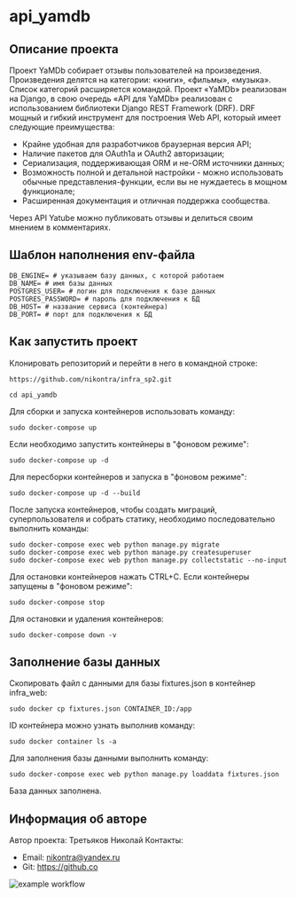 # api_yamdb
## **Описание проекта**
Проект YaMDb собирает отзывы пользователей на произведения. Произведения делятся на категории: «книги», «фильмы», «музыка». Список категорий расширяется командой.
Проект «YaMDb» реализован на Django, в свою очередь «API для YaMDb» реализован с использованием библиотеки Django REST Framework (DRF).
DRF мощный и гибкий инструмент для построения Web API, который имеет следующие преимущества:
* Крайне удобная для разработчиков браузерная версия API;
* Наличие пакетов для OAuth1a и OAuth2 авторизации;
* Сериализация, поддерживающая ORM и не-ORM источники данных;
* Возможность полной и детальной настройки - можно использовать обычные представления-функции, если вы не нуждаетесь в мощном функционале;
* Расширенная документация и отличная поддержка сообщества.<br/>

Через API Yatube можно публиковать отзывы и делиться своим мнением в комментариях.

## **Шаблон наполнения env-файла**
```
DB_ENGINE= # указываем базу данных, с которой работаем
DB_NAME= # имя базы данных
POSTGRES_USER= # логин для подключения к базе данных
POSTGRES_PASSWORD= # пароль для подключения к БД
DB_HOST= # название сервиса (контейнера)
DB_PORT= # порт для подключения к БД 
```

## **Как запустить проект**

Клонировать репозиторий и перейти в него в командной строке:

```
https://github.com/nikontra/infra_sp2.git

```
```
cd api_yamdb
```
Для сборки и запуска контейнеров использовать команду:
```
sudo docker-compose up
```
Если необходимо запустить контейнеры в "фоновом режиме":
```
sudo docker-compose up -d
```
Для пересборки контейнеров и запуска в "фоновом режиме":
```
sudo docker-compose up -d --build
```
После запуска контейнеров,  чтобы создать миграций, суперпользователя и собрать статику, необходимо последовательно выполнить команды:
```
sudo docker-compose exec web python manage.py migrate 
sudo docker-compose exec web python manage.py createsuperuser
sudo docker-compose exec web python manage.py collectstatic --no-input
```
Для остановки контейнеров нажать CTRL+C.
Если контейнеры запущены в "фоновом режиме":
```
sudo docker-compose stop
```
Для остановки и удаления контейнеров:
```
sudo docker-compose down -v
```

## **Заполнение базы данных**
Скопировать файл с данными для базы fixtures.json в контейнер infra_web:
```
sudo docker cp fixtures.json CONTAINER_ID:/app
```
ID контейнера можно узнать выполнив команду:
```
sudo docker container ls -a
```
Для заполнения базы данными выполнить команду:
```
sudo docker-compose exec web python manage.py loaddata fixtures.json
```
База данных заполнена.

## **Информация об авторе**
Автор проекта: Третьяков Николай
Контакты: 
 - Email: nikontra@yandex.ru
 - Git: https://github.co

 ![example workflow](https://github.com/github/docs/actions/workflows/main.yml/badge.svg)
